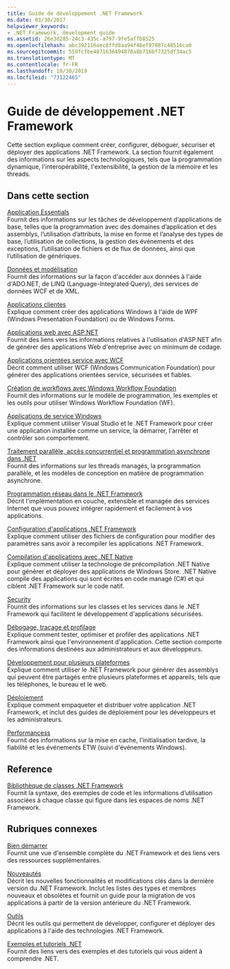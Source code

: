 ```yaml
---
title: Guide de développement .NET Framework
ms.date: 03/30/2017
helpviewer_keywords:
- .NET Framework, development guide
ms.assetid: 26e3d285-24c3-435c-a797-9fe5affb8525
ms.openlocfilehash: abc392116aec8ffd8aa94f46ef97887c48516ca0
ms.sourcegitcommit: 559fcfbe4871636494870a8b716bf7325df34ac5
ms.translationtype: MT
ms.contentlocale: fr-FR
ms.lasthandoff: 10/30/2019
ms.locfileid: "73122465"
---
```

# <a name="net-framework-development-guide"></a>Guide de développement .NET Framework
Cette section explique comment créer, configurer, déboguer, sécuriser et déployer des applications .NET Framework. La section fournit également des informations sur les aspects technologiques, tels que la programmation dynamique, l'interopérabilité, l'extensibilité, la gestion de la mémoire et les threads.  
  
## <a name="in-this-section"></a>Dans cette section  
 [Application Essentials](../standard/application-essentials.md)  
 Fournit des informations sur les tâches de développement d’applications de base, telles que la programmation avec des domaines d’application et des assemblys, l’utilisation d’attributs, la mise en forme et l’analyse des types de base, l’utilisation de collections, la gestion des événements et des exceptions, l’utilisation de fichiers et de flux de données, ainsi que l’utilisation de génériques.  
  
 [Données et modélisation](./data/index.md)  
 Fournit des informations sur la façon d'accéder aux données à l'aide d'ADO.NET, de LINQ (Language-Integrated Query), des services de données WCF et de XML.  
  
 [Applications clientes](develop-client-apps.md)  
 Explique comment créer des applications Windows à l'aide de WPF (Windows Presentation Foundation) ou de Windows Forms.  
  
 [Applications web avec ASP.NET](develop-web-apps-with-aspnet.md)  
 Fournit des liens vers les informations relatives à l'utilisation d'ASP.NET afin de générer des applications Web d'entreprise avec un minimum de codage.  
  
 [Applications orientées service avec WCF](./wcf/index.md)  
 Décrit comment utiliser WCF (Windows Communication Foundation) pour générer des applications orientées service, sécurisées et fiables.  
  
 [Création de workflows avec Windows Workflow Foundation](windows-workflow-foundation/index.md)     
 Fournit des informations sur le modèle de programmation, les exemples et les outils pour utiliser Windows Workflow Foundation (WF).  

 [Applications de service Windows](./windows-services/index.md)  
 Explique comment utiliser Visual Studio et le .NET Framework pour créer une application installée comme un service, la démarrer, l'arrêter et contrôler son comportement.  
  
 [Traitement parallèle, accès concurrentiel et programmation asynchrone dans .NET](../standard/parallel-processing-and-concurrency.md)  
 Fournit des informations sur les threads managés, la programmation parallèle, et les modèles de conception en matière de programmation asynchrone.  
  
 [Programmation réseau dans le .NET Framework](./network-programming/index.md)  
 Décrit l'implémentation en couche, extensible et managée des services Internet que vous pouvez intégrer rapidement et facilement à vos applications.  
  
 [Configuration d'applications .NET Framework](configure-apps/index.md)    
 Explique comment utiliser des fichiers de configuration pour modifier des paramètres sans avoir à recompiler les applications .NET Framework.  
  
 [Compilation d'applications avec .NET Native](./net-native/index.md)  
 Explique comment utiliser la technologie de précompilation .NET Native pour générer et déployer des applications de Windows Store. .NET Native compile des applications qui sont écrites en code managé (C#) et qui ciblent .NET Framework sur le code natif.  
  
 [Security](../standard/security/index.md)  
 Fournit des informations sur les classes et les services dans le .NET Framework qui facilitent le développement d'applications sécurisées.  
  
 [Débogage, traçage et profilage](./debug-trace-profile/index.md)  
 Explique comment tester, optimiser et profiler des applications .NET Framework ainsi que l'environnement d'application. Cette section comporte des informations destinées aux administrateurs et aux développeurs.  
  
 [Développement pour plusieurs plateformes](../standard/cross-platform/index.md)  
 Explique comment utiliser le .NET Framework pour générer des assemblys qui peuvent être partagés entre plusieurs plateformes et appareils, tels que les téléphones, le bureau et le web.  
  
 [Déploiement](./deployment/index.md)  
 Explique comment empaqueter et distribuer votre application .NET Framework, et inclut des guides de déploiement pour les développeurs et les administrateurs.  
  
 [Performancess](./performance/index.md)  
 Fournit des informations sur la mise en cache, l'initialisation tardive, la fiabilité et les événements ETW (suivi d'événements Windows).  
 
## <a name="reference"></a>Reference  
 [Bibliothèque de classes .NET Framework](/dotnet/api/?view=netframework-4.7)  
 Fournit la syntaxe, des exemples de code et les informations d’utilisation associées à chaque classe qui figure dans les espaces de noms .NET Framework.  
  
## <a name="related-sections"></a>Rubriques connexes  
 [Bien démarrer](./get-started/index.md)  
 Fournit une vue d'ensemble complète du .NET Framework et des liens vers des ressources supplémentaires.  
  
 [Nouveautés](./whats-new/index.md)  
 Décrit les nouvelles fonctionnalités et modifications clés dans la dernière version du .NET Framework. Inclut les listes des types et membres nouveaux et obsolètes et fournit un guide pour la migration de vos applications à partir de la version antérieure du .NET Framework.  
  
 [Outils](./tools/index.md)  
 Décrit les outils qui permettent de développer, configurer et déployer des applications à l'aide des technologies .NET Framework.  
  
 [Exemples et tutoriels .NET](../samples-and-tutorials/index.md)  
 Fournit des liens vers des exemples et des tutoriels qui vous aident à comprendre .NET.

